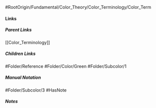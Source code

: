 #RootOrigin/Fundamental/Color_Theory/Color_Terminology/Color_Term
#### Links
##### Parent Links
[[Color_Terminology]]
##### Children Links
#Folder/Reference
#Folder/Color/Green
#Folder/Subcolor/1
##### Manual Notation
#Folder/Subcolor/3
#HasNote
##### Notes